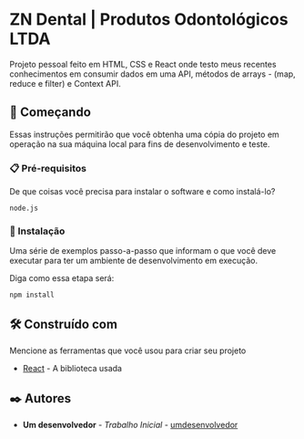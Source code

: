 #   ZN Dental | Produtos Odontológicos LTDA

Projeto pessoal feito em HTML, CSS e React onde testo meus recentes conhecimentos em consumir dados em uma API, métodos de arrays - (map, reduce e filter) e Context API.

## 🚀 Começando

Essas instruções permitirão que você obtenha uma cópia do projeto em operação na sua máquina local para fins de desenvolvimento e teste.

### 📋 Pré-requisitos

De que coisas você precisa para instalar o software e como instalá-lo?

```
node.js
```

### 🔧 Instalação

Uma série de exemplos passo-a-passo que informam o que você deve executar para ter um ambiente de desenvolvimento em execução.

Diga como essa etapa será:

```
npm install
```

## 🛠️ Construído com

Mencione as ferramentas que você usou para criar seu projeto

* [React](https://react.dev/) - A biblioteca usada

## ✒️ Autores

* **Um desenvolvedor** - *Trabalho Inicial* - [umdesenvolvedor](https://github.com/pedroinaciop)

